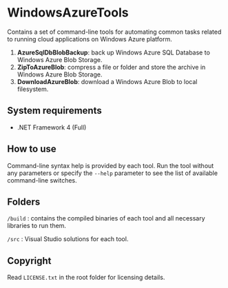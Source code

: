 WindowsAzureTools
=================

Contains a set of command-line tools for automating common tasks related to running cloud applications on Windows Azure platform.

1. **AzureSqlDbBlobBackup**: back up Windows Azure SQL Database to Windows Azure Blob Storage.
2. **ZipToAzureBlob**: compress a file or folder and store the archive in Windows Azure Blob Storage.
3. **DownloadAzureBlob**: download a Windows Azure Blob to local filesystem.

System requirements
-------------------

* .NET Framework 4 (Full)

How to use
----------
Command-line syntax help is provided by each tool. Run the tool without any parameters or specify the `--help` parameter to see the list of available command-line switches.

Folders
-------

  `/build`   : contains the compiled binaries of each tool and all necessary libraries to run them.

  `/src`     : Visual Studio solutions for each tool.

Copyright
---------
Read `LICENSE.txt` in the root folder for licensing details.
